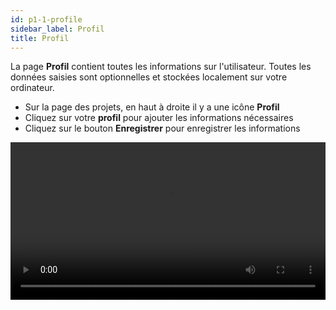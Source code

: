 ```yaml
---
id: p1-1-profile
sidebar_label: Profil
title: Profil
---
```


La page **Profil** contient toutes les informations sur l'utilisateur. Toutes les données saisies sont optionnelles et stockées localement sur votre ordinateur.

- Sur la page des projets, en haut à droite il y a une icône **Profil**
- Cliquez sur votre **profil** pour ajouter les informations nécessaires
- Cliquez sur le bouton **Enregistrer** pour enregistrer les informations



<video controls src="/0.5.5/en-profile.mov" width="100%" type="video/mov"> </video>


 

  